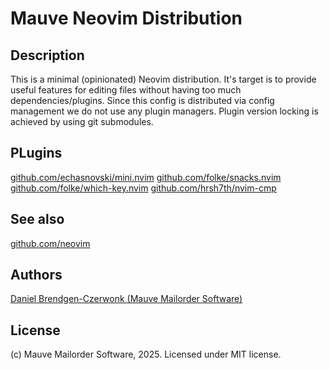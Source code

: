 # Mauve Neovim Distribution

## Description
This is a minimal (opinionated) Neovim distribution. It's target is to provide useful features for editing files without having too much dependencies/plugins. Since this config is distributed via config management we do not use any plugin managers. Plugin version locking is achieved by using git submodules.

## PLugins
[github.com/echasnovski/mini.nvim](https://github.com/echasnovski/mini.nvim/)
[github.com/folke/snacks.nvim](https://github.com/folke/snacks.nvim)
[github.com/folke/which-key.nvim](https://github.com/folke/which-key.nvim)
[github.com/hrsh7th/nvim-cmp](https://github.com/hrsh7th/nvim-cmp)

## See also
[github.com/neovim](https://github.com/neovim/)

## Authors
[Daniel Brendgen-Czerwonk (Mauve Mailorder Software)]( https://github.com/czerwonk )

## License
(c) Mauve Mailorder Software, 2025. Licensed under MIT license.
